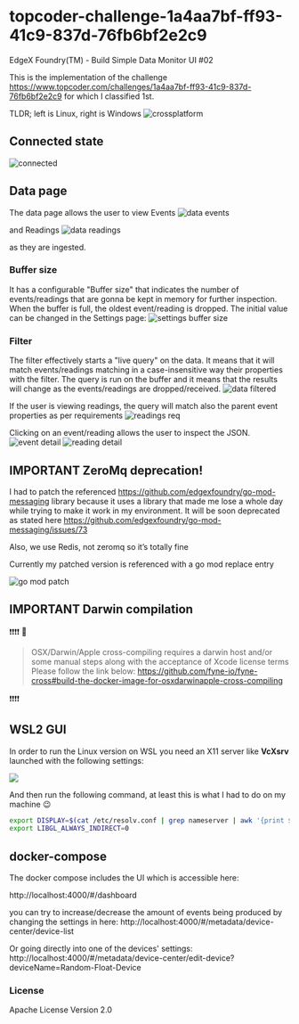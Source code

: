 # topcoder-challenge-1a4aa7bf-ff93-41c9-837d-76fb6bf2e2c9
EdgeX Foundry(TM) - Build Simple Data Monitor UI #02

This is the implementation of the challenge https://www.topcoder.com/challenges/1a4aa7bf-ff93-41c9-837d-76fb6bf2e2c9 for which I classified 1st.

TLDR; left is Linux, right is Windows
<img src="./assets/crossplatform.jpg" alt="crossplatform" />


## Connected state
<img src="./assets/connected.jpg" alt="connected" />


## Data page
The data page allows the user to view Events
<img src="./assets/dataPageEvents.png" alt="data events" />

and Readings
<img src="./assets/dataPageReadings.png" alt="data readings" />

as they are ingested.

### Buffer size
It has a configurable "Buffer size" that indicates the number of events/readings that are gonna be kept in memory for further inspection. When the buffer is full, the oldest event/reading is dropped.
The initial value can be changed in the Settings page:
<img src="./assets/settingsPageBufferSize.png" alt="settings buffer size">

### Filter
The filter effectively starts a "live query" on the data.
It means that it will match events/readings matching in a case-insensitive way their properties with the filter.
The query is run on the buffer and it means that the results will change as the events/readings are dropped/received.
<img src="./assets/dataPageFiltered.png" alt="data filtered" />

If the user is viewing readings, the query will match also the parent event properties as per requirements
<img src="./assets/dataPageReadingsReq.png" alt="readings req">

Clicking on an event/reading allows the user to inspect the JSON.
<img src="./assets/dataPageEventsDetail.png" alt="event detail" />
<img src="./assets/dataPageReadingsDetail.png" alt="reading detail" />


## IMPORTANT ZeroMq deprecation!

I had to patch the referenced  https://github.com/edgexfoundry/go-mod-messaging library because it uses a library that made me lose a whole day while trying to make it work in my environment. It will be soon deprecated as stated here https://github.com/edgexfoundry/go-mod-messaging/issues/73

Also, we use Redis, not zeromq so it’s totally fine

Currently my patched version is referenced with a go mod replace entry

<img src="./assets/gomodpatch.jpg" alt="go mod patch" />


## IMPORTANT Darwin compilation

❗❗❗❗ 🍎
>OSX/Darwin/Apple cross-compiling requires a darwin host and/or some manual steps along with the acceptance of Xcode license terms
Please follow the link below:
https://github.com/fyne-io/fyne-cross#build-the-docker-image-for-osxdarwinapple-cross-compiling

❗❗❗❗


## WSL2 GUI

In order to run the Linux version on WSL you need an X11 server like **VcXsrv** launched with the following settings:

<img src="https://i.stack.imgur.com/4n4XH.png" />

And then run the following command, at least this is what I had to do on my machine 😉

```bash
export DISPLAY=$(cat /etc/resolv.conf | grep nameserver | awk '{print $2; exit;}'):0.0
export LIBGL_ALWAYS_INDIRECT=0
```


## docker-compose

The docker compose includes the UI which is accessible here:

http://localhost:4000/#/dashboard

you can try to increase/decrease the amount of events being produced by changing the settings in here: http://localhost:4000/#/metadata/device-center/device-list


Or going directly into one of the devices' settings:
http://localhost:4000/#/metadata/device-center/edit-device?deviceName=Random-Float-Device


### License

Apache License Version 2.0
